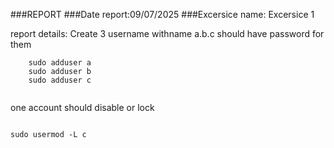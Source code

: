 ###REPORT
###Date report:09/07/2025
###Excersice name: Excersice 1


report details:
Create 3 username withname a.b.c
should have password for them
```
    sudo adduser a
    sudo adduser b
    sudo adduser c
    
```
one account should disable or lock
```

sudo usermod -L c
